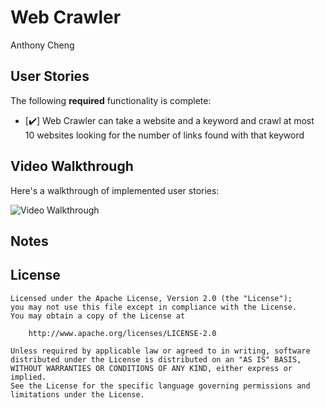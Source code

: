 # Web Crawler

Anthony Cheng

## User Stories

The following **required** functionality is complete:

* [✔️] Web Crawler can take a website and a keyword and crawl at most 10 websites looking for the number of links found with that keyword 

## Video Walkthrough 

Here's a walkthrough of implemented user stories:

<img src='http://g.recordit.co/QpSWHxIIFt.gif' title='Video Walkthrough' width='' alt='Video Walkthrough' />

## Notes


## License

    Licensed under the Apache License, Version 2.0 (the "License");
    you may not use this file except in compliance with the License.
    You may obtain a copy of the License at

        http://www.apache.org/licenses/LICENSE-2.0

    Unless required by applicable law or agreed to in writing, software
    distributed under the License is distributed on an "AS IS" BASIS,
    WITHOUT WARRANTIES OR CONDITIONS OF ANY KIND, either express or implied.
    See the License for the specific language governing permissions and
    limitations under the License.
